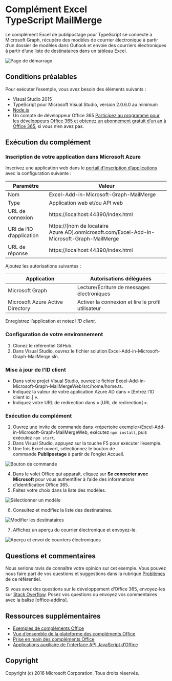 # <a name="excel-add-in-typescript-mailmerge"></a>Complément Excel TypeScript MailMerge

Le complément Excel de publipostage pour TypeScript se connecte à Microsoft Graph, récupère des modèles de courrier électronique à partir d’un dossier de modèles dans Outlook et envoie des courriers électroniques à partir d’une liste de destinataires dans un tableau Excel.

![Page de démarrage](../readme-images/first_run.PNG)

## <a name="prerequisites"></a>Conditions préalables

Pour exécuter l’exemple, vous avez besoin des éléments suivants :

* Visual Studio 2015
* TypeScript pour Microsoft Visual Studio, version 2.0.6.0 au minimum
* [Node.js](https://nodejs.org/)
* Un compte de développeur Office 365 [Participez au programme pour les développeurs Office 365 et obtenez un abonnement gratuit d’un an à Office 365](https://aka.ms/devprogramsignup), si vous n’en avez pas.

## <a name="run-the-add-in"></a>Exécution du complément

### <a name="register-your-app-in-microsoft-azure"></a>Inscription de votre application dans Microsoft Azure

Inscrivez une application web dans le [portail d’inscription d’applications](https://apps.dev.microsoft.com) avec la configuration suivante :

Paramètre | Valeur
---------|--------
Nom | Excel-Add-in-Microsoft-Graph-MailMerge
Type | Application web et/ou API web
URL de connexion | https://localhost:44390/index.html
URI de l’ID d’application | https://[nom de locataire Azure AD].onmicrosoft.com/Excel-Add-in-Microsoft-Graph-MailMerge
URL de réponse | https://localhost:44390/index.html

Ajoutez les autorisations suivantes :

Application | Autorisations déléguées
---------|--------
Microsoft Graph | Lecture/Écriture de messages électroniques
Microsoft Azure Active Directory | Activer la connexion et lire le profil utilisateur

Enregistrez l’application et notez l’*ID client*.

### <a name="set-up-your-environment"></a>Configuration de votre environnement

1. Clonez le référentiel GitHub.
3. Dans Visual Studio, ouvrez le fichier solution Excel-Add-in-Microsoft-Graph-MailMerge.sln.

### <a name="update-the-client-id"></a>Mise à jour de l’ID client

* Dans votre projet Visual Studio, ouvrez le fichier Excel-Add-in-Microsoft-Graph-MailMergeWeb/src/home/home.ts.
* Indiquez la valeur de votre application Azure AD dans « [Entrez l’ID client ici.] ».
* Indiquez votre URL de redirection dans « [URL de redirection] ».

### <a name="run-the-add-in"></a>Exécution du complément

1. Ouvrez une invite de commande dans \<répertoire exemple\>\Excel-Add-in-Microsoft-Graph-MailMergeWeb, exécutez `npm install`, puis exécutez `npm start`.
2. Dans Visual Studio, appuyez sur la touche F5 pour exécuter l’exemple.
3. Une fois Excel ouvert, sélectionnez le bouton de commande **Publipostage** à partir de l’onglet Accueil.

![Bouton de commande](../readme-images/command_button.PNG)

4. Dans le volet Office qui apparaît, cliquez sur **Se connecter avec Microsoft** pour vous authentifier à l’aide des informations d’identification Office 365.
5. Faites votre choix dans la liste des modèles.

![Sélectionner un modèle](../readme-images/select_template.PNG)

6. Consultez et modifiez la liste des destinataires.

![Modifier les destinataires](../readme-images/mailmerge_table.PNG)

7. Affichez un aperçu du courrier électronique et envoyez-le.

![Aperçu et envoi de courriers électroniques](../readme-images/preview_send.PNG)

## <a name="questions-and-comments"></a>Questions et commentaires

Nous serions ravis de connaître votre opinion sur cet exemple. Vous pouvez nous faire part de vos questions et suggestions dans la rubrique [Problèmes](https://github.com/OfficeDev/Excel-Add-in-TypeScript-MailMerge/issues) de ce référentiel.

Si vous avez des questions sur le développement d’Office 365, envoyez-les sur [Stack Overflow](http://stackoverflow.com/questions/tagged/office-addins). Posez vos questions ou envoyez vos commentaires avec la balise [office-addins].

## <a name="additional-resources"></a>Ressources supplémentaires

* [Exemples de compléments Office](https://github.com/OfficeDev?utf8=%E2%9C%93&query=-add-in)
* [Vue d’ensemble de la plateforme des compléments Office](http://dev.office.com/docs/add-ins/overview/office-add-ins)
* [Prise en main des compléments Office](http://dev.office.com/getting-started/addins)
* [Applications auxiliaire de l’interface API JavaScript d’Office](https://github.com/OfficeDev/office-js-helpers)

## <a name="copyright"></a>Copyright

Copyright (c) 2016 Microsoft Corporation. Tous droits réservés.





